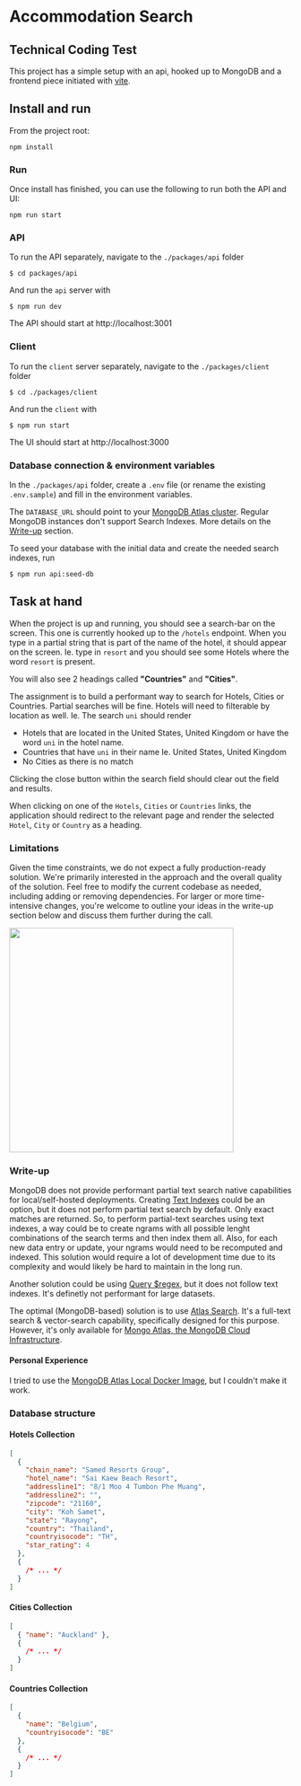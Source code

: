 # Accommodation Search

## Technical Coding Test

This project has a simple setup with an api, hooked up to MongoDB and a frontend piece initiated with [vite](https://vitejs.dev/).

## Install and run

From the project root:

```
npm install
```

### Run

Once install has finished, you can use the following to run both the API and UI:

```
npm run start
```

### API

To run the API separately, navigate to the `./packages/api` folder

```
$ cd packages/api
```

And run the `api` server with

```
$ npm run dev
```

The API should start at http://localhost:3001

### Client

To run the `client` server separately, navigate to the `./packages/client` folder

```
$ cd ./packages/client
```

And run the `client` with

```
$ npm run start
```

The UI should start at http://localhost:3000

### Database connection & environment variables

In the `./packages/api` folder, create a `.env` file (or rename the existing `.env.sample`) and fill in the environment variables.

The `DATABASE_URL` should point to your [MongoDB Atlas cluster](https://www.mongodb.com/products/platform/atlas-database). Regular MongoDB instances don't support Search Indexes. More details on the [Write-up](#write-up) section.

To seed your database with the initial data and create the needed search indexes, run
```
$ npm run api:seed-db
```

## Task at hand

When the project is up and running, you should see a search-bar on the screen. This one is currently hooked up to the `/hotels` endpoint.
When you type in a partial string that is part of the name of the hotel, it should appear on the screen.
Ie. type in `resort` and you should see some Hotels where the word `resort` is present.

You will also see 2 headings called **"Countries"** and **"Cities"**.

The assignment is to build a performant way to search for Hotels, Cities or Countries.
Partial searches will be fine. Hotels will need to filterable by location as well.
Ie. The search `uni` should render

- Hotels that are located in the United States, United Kingdom or have the word `uni` in the hotel name.
- Countries that have `uni` in their name Ie. United States, United Kingdom
- No Cities as there is no match

Clicking the close button within the search field should clear out the field and results.

When clicking on one of the `Hotels`, `Cities` or `Countries` links, the application should redirect to the relevant page and render the selected `Hotel`, `City` or `Country` as a heading.

### Limitations

Given the time constraints, we do not expect a fully production-ready solution. We're primarily interested in the approach and the overall quality of the solution. 
Feel free to modify the current codebase as needed, including adding or removing dependencies. 
For larger or more time-intensive changes, you're welcome to outline your ideas in the write-up section below and discuss them further during the call.

<img src="./assets/search-example.png" width="400px" />

### Write-up

MongoDB does not provide performant partial text search native capabilities for local/self-hosted deployments. Creating [Text Indexes](https://www.mongodb.com/docs/manual/core/link-text-indexes/) could be an option, but it does not perform partial text search by default. Only exact matches are returned. So, to perform partial-text searches using text indexes, a way could be to create ngrams with all possible lenght combinations of the search terms and then index them all. Also, for each new data entry or update, your ngrams would need to be recomputed and indexed. This solution would require a lot of development time due to its complexity and would likely be hard to maintain in the long run.

Another solution could be using [Query $regex](https://www.mongodb.com/docs/manual/reference/operator/query/regex/), but it does not follow text indexes. It's definetly not performant for large datasets.

The optimal (MongoDB-based) solution is to use [Atlas Search](https://www.mongodb.com/docs/atlas/atlas-search). It's a full-text search & vector-search capability, specifically designed for this purpose. However, it's only available for [Mongo Atlas, the MongoDB Cloud Infrastructure](https://www.mongodb.com/products/platform/atlas-database).

#### Personal Experience
I tried to use the [MongoDB Atlas Local Docker Image](https://hub.docker.com/r/mongodb/mongodb-atlas-local), but I couldn't make it work.

### Database structure

#### Hotels Collection

```json
[
  {
    "chain_name": "Samed Resorts Group",
    "hotel_name": "Sai Kaew Beach Resort",
    "addressline1": "8/1 Moo 4 Tumbon Phe Muang",
    "addressline2": "",
    "zipcode": "21160",
    "city": "Koh Samet",
    "state": "Rayong",
    "country": "Thailand",
    "countryisocode": "TH",
    "star_rating": 4
  },
  {
    /* ... */
  }
]
```

#### Cities Collection

```json
[
  { "name": "Auckland" },
  {
    /* ... */
  }
]
```

#### Countries Collection

```json
[
  {
    "name": "Belgium",
    "countryisocode": "BE"
  },
  {
    /* ... */
  }
]
```
